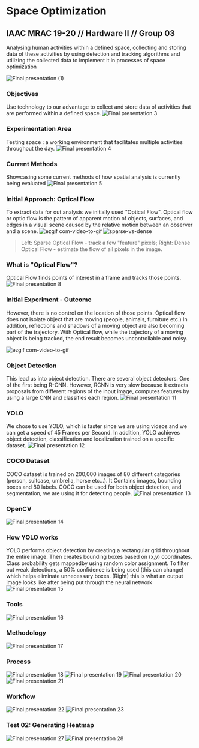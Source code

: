 # Space Optimization
## IAAC MRAC 19-20 // Hardware II // Group 03

Analysing human activities within a defined space, collecting and storing data of these activities by using detection and tracking algorithms and utilizing the collected data to implement it in processes of space optimization

![Final presentation (1)](https://user-images.githubusercontent.com/57528373/76356354-1a4e7080-6316-11ea-8ee5-429ab442cb1e.png)

### Objectives
Use technology to our advantage to collect and store data of activities that are performed within a defined space.
![Final presentation 3](https://user-images.githubusercontent.com/57528373/76356363-1de1f780-6316-11ea-8268-58a6bcfced63.png)

### Experimentation Area
Testing space : a working environment that facilitates multiple activities throughout the day.
![Final presentation 4](https://user-images.githubusercontent.com/57528373/76356366-1fabbb00-6316-11ea-863a-6f80564f9d16.png)

### Current Methods
Showcasing some current methods of how spatial analysis is currently being evaluated
![Final presentation 5](https://user-images.githubusercontent.com/57528373/76356376-220e1500-6316-11ea-9bd4-c3de69fea49c.png)

### Initial Approach: Optical Flow
To extract data for out analysis we initially used "Optical Flow". Optical flow or optic flow is the pattern of apparent motion of objects, surfaces, and edges in a visual scene caused by the relative motion between an observer and a scene.
![ezgif com-video-to-gif](https://user-images.githubusercontent.com/57528373/76371532-d9b51e00-633a-11ea-887f-8a0a4b79edd6.gif)
![sparse-vs-dense](https://user-images.githubusercontent.com/57528373/76368925-16c8e280-6332-11ea-9c24-d7cc4791345b.gif)
>Left: Sparse Optical Flow - track a few "feature" pixels; Right: Dense Optical Flow - estimate the flow of all pixels in the image.

### What is "Optical Flow"?
Optical Flow finds points of interest in a frame and tracks those points. 
![Final presentation 8](https://user-images.githubusercontent.com/57528373/76369394-b0dd5a80-6333-11ea-8c31-3a1b62f08791.png)


### Initial Experiment - Outcome
However, there is no control on the location of those points. Optical flow does not isolate object that are moving (people, animals, furniture etc.) In addition, reflections and shadows of a moving object are also becoming part of the trajectory. With Optical flow, while the trajectory of a moving object is being tracked, the end result becomes uncontrollable and noisy.

![ezgif com-video-to-gif](https://user-images.githubusercontent.com/57528373/76369788-05cda080-6335-11ea-9fca-5d861e3a56db.gif)

### Object Detection
This lead us into object detection. There are several object detectors. One of the first being R-CNN. However, RCNN is very slow because it extracts proposals from different regions of the input image, computes features by using a large CNN and classifies each region. 
![Final presentation 11](https://user-images.githubusercontent.com/57528373/76356515-5a155800-6316-11ea-91b4-e0d40b815f61.png)

### YOLO
We chose to use YOLO, which is faster since we are using videos and we can get a speed of 45 Frames per Second. In addition, YOLO achieves object detection, classification and localization trained on a specific dataset.
![Final presentation 12](https://user-images.githubusercontent.com/57528373/76356533-626d9300-6316-11ea-978c-75e42798dadd.png)

### COCO Dataset
COCO dataset is trained on 200,000 images of 80 different categories (person, suitcase, umbrella, horse etc…). It Contains images, bounding boxes and 80 labels. COCO can be used for both object detection, and segmentation, we are using it for detecting people.
![Final presentation 13](https://user-images.githubusercontent.com/57528373/76356526-5f72a280-6316-11ea-9e00-ea0d03937da2.png)

### OpenCV
![Final presentation 14](https://user-images.githubusercontent.com/57528373/76356553-6a2d3780-6316-11ea-8b81-40254eb9e98e.png)

### How YOLO works
YOLO performs object detection by creating a rectangular grid throughout the entire image. Then creates bounding boxes based on (x,y) coordinates. Class probability gets mappedby  using random color assignment. To filter out weak detections, a 50% confidence is being used (this can change) which helps eliminate unnecessary boxes. (Right) this is what an output image looks like after being put through the neural network
![Final presentation 15](https://user-images.githubusercontent.com/57528373/76356555-6bf6fb00-6316-11ea-951e-05d4a5d83503.png)

### Tools
![Final presentation 16](https://user-images.githubusercontent.com/57528373/76370296-b1c3bb80-6336-11ea-85c0-10334c48a7d4.png)

### Methodology
![Final presentation 17](https://user-images.githubusercontent.com/57528373/76370297-b25c5200-6336-11ea-9e14-af760adcf806.png)

### Process
![Final presentation 18](https://user-images.githubusercontent.com/57528373/76370299-b25c5200-6336-11ea-9109-a1a102ad1195.png)
![Final presentation 19](https://user-images.githubusercontent.com/57528373/76356564-70bbaf00-6316-11ea-9711-e3ea7508a889.png)
![Final presentation 20](https://user-images.githubusercontent.com/57528373/76356565-72857280-6316-11ea-8782-9c9ec77d53e8.png)
![Final presentation 21](https://user-images.githubusercontent.com/57528373/76356577-76b19000-6316-11ea-8572-1c2303fe50c5.png)

### Workflow
![Final presentation 22](https://user-images.githubusercontent.com/57528373/76356579-787b5380-6316-11ea-89ca-0e629f5c1978.png)
![Final presentation 23](https://user-images.githubusercontent.com/57528373/76356585-7c0eda80-6316-11ea-93f0-fb8588613cf4.png)

### Test 02: Generating Heatmap
![Final presentation 27](https://user-images.githubusercontent.com/57528373/76356600-80d38e80-6316-11ea-9e67-a61caa7c4e95.png)
![Final presentation 28](https://user-images.githubusercontent.com/57528373/76356605-8335e880-6316-11ea-9364-eb9d4b368e54.png)

